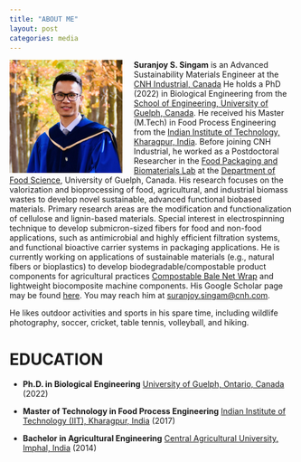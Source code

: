 ```yaml
---
title: "ABOUT ME"
layout: post
categories: media
---
```


 
 <img align="left" width="200" src="/File/Profile.jpg" style="margin-right: 20px;">


**Suranjoy S. Singam** is an Advanced Sustainability Materials Engineer at the [CNH Industrial, Canada](https://www.cnh.com/) He holds a PhD (2022) in Biological Engineering from the [School of Engineering, University of Guelph, Canada](https://www.uoguelph.ca/). He received his Master (M.Tech) in Food Process Engineering from the [Indian Institute of Technology, Kharagpur, India](https://iitkgp.ac.in). Before joining CNH Industrial, he worked as a Postdoctoral Researcher in the [Food Packaging and Biomaterials Lab](https://www.uoguelph.ca/foodscience/people/loong-tak-lim) at the [Department of Food Science](https://www.uoguelph.ca/foodscience/), University of Guelph, Canada. His research focuses on the valorization and bioprocessing of food, agricultural, and industrial biomass wastes to develop novel sustainable, advanced functional biobased materials. Primary research areas are the modification and functionalization of cellulose and lignin-based materials. Special interest in electrospinning technique to develop submicron-sized fibers for food and non-food applications, such as antimicrobial and highly efficient filtration systems, and functional bioactive carrier systems in packaging applications. He is currently working on applications of sustainable materials (e.g., natural fibers or bioplastics) to develop biodegradable/compostable product components for agricultural practices [Compostable Bale Net Wrap](https://media.cnh.com/north-america/cnh/cnh-invests-in-ecofriendly-bale-storage-innovator-nature-s-net-wrap/s/1f725361-ccb2-45df-a4f0-a67e7f9ed893) and lightweight biocomposite machine components. His Google Scholar page may be found [here](https://scholar.google.com/citations?user=QLhj2j4AAAAJ&hl=en). You may reach him at suranjoy.singam@cnh.com. 

He likes outdoor activities and sports in his spare time, including wildlife photography, soccer, cricket, table tennis, volleyball, and hiking.


# EDUCATION

- **Ph.D. in Biological Engineering**
  [University of Guelph, Ontario, Canada](https://www.uoguelph.ca/)
  (2022)

- **Master of Technology in Food Process Engineering**
  [Indian Institute of Technology (IIT), Kharagpur, India](https://www.iitkgp.ac.in/)
  (2017)

- **Bachelor in Agricultural Engineering**
  [Central Agricultural University, Imphal, India](https://caephtcau.nic.in/)
  (2014)


 
